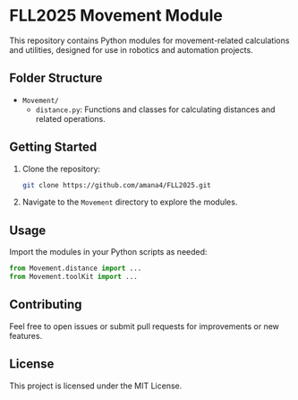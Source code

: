 # FLL2025 Movement Module

This repository contains Python modules for movement-related calculations and utilities, designed for use in robotics and automation projects.

## Folder Structure

- `Movement/`
  - `distance.py`: Functions and classes for calculating distances and related operations.

## Getting Started

1. Clone the repository:
   ```zsh
   git clone https://github.com/amana4/FLL2025.git
   ```
2. Navigate to the `Movement` directory to explore the modules.

## Usage

Import the modules in your Python scripts as needed:
```python
from Movement.distance import ...
from Movement.toolKit import ...
```

## Contributing

Feel free to open issues or submit pull requests for improvements or new features.

## License

This project is licensed under the MIT License.
